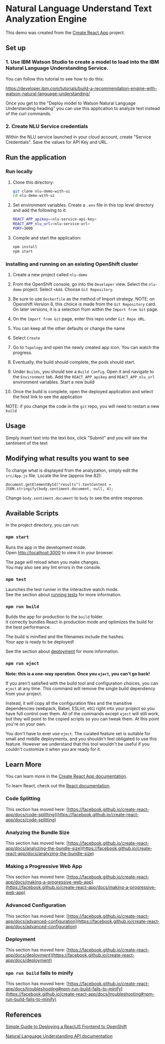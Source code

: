 # Natural Language Understand Text Analyzation Engine

This demo was created from the [Create React App](https://github.com/facebook/create-react-app) project.

## Set up

### 1. Use IBM Watson Studio to create a model to load into the IBM Natural Language Understanding Service.

You can follow this tutorial to see how to do this:

https://developer.ibm.com/tutorials/build-a-recommendation-engine-with-watson-natural-language-understanding/

Once you get to the "Deploy model to Watson Natural Language Understanding heading" you can use this application to analyze text instead of the curl commands. 

### 2. Create NLU Service credentials

Within the NLU service launched in your cloud account, create "Service Credentials".  Save the values for API Key and URL. 

## Run the application

### Run locally
1. Clone this directory:

   ```bash
   git clone nlu-demo-with-ui
   cd nlu-demo-with-ui
   ```
2. Set environment variables. Create a `.env` file in this top level directory and add the following to it:

   ```bash
   REACT_APP_apikey=<nlu-service-api-key>
   REACT_APP_nlu_url=<nlu-service-url>
   PORT=3000
   ```
3. Compile and start the application:

   ```bash
   npm install
   npm start
   ```

### Installing and running on an existing OpenShift cluster

1. Create a new project called `nlu-demo`
2. From the OpenShift console, go into the `Developer` view. Select the `nlu-demo` project. Select `+Add`.  Choose `Git Repository`.

3. Be sure to use `Dockerfile` as the method of Import strategy. NOTE: on Openshift Version 8, this choice is made from the `Git Repository` card. On later versions, it is a selection from within the `Import from Git` page.

2. On the `Import from Git` page, enter this repo under `Git Repo URL`.

4. You can keep all the other defaults or change the name 
   
5. Select `Create`
   
6. Go to `Topology` and open the newly created app icon.  You can watch the progress.
   
7. Eventually, the build should complete, the pods should start.
8. Under `Builds`, you should see a `Build Config`. Open it and navigate to the `Environment` tab. Add the `REACT_APP_apikey` and `REACT_APP_nlu_url` environment variables. Start a new build
9. Once the build is complete, open the deployed application and select the host link to see the application

NOTE: if you change the code in the `git` repo, you will need to restart a new `build`

## Usage

Simply insert text into the text box, click "Submit" and you will see the sentiment of the text

## Modifying what results you want to see

To change what is displayed from the analyzation, simply edit the `src/App.js` file.  Locate the line (approx line 82):
```
document.getElementById("results").textContent = JSON.stringify(body.sentiment.document, null, 4);
```
Change `body.sentiment.document` to `body` to see the entire response.
## Available Scripts

In the project directory, you can run:

### `npm start`

Runs the app in the development mode.\
Open [http://localhost:3000](http://localhost:3000) to view it in your browser.

The page will reload when you make changes.\
You may also see any lint errors in the console.

### `npm test`

Launches the test runner in the interactive watch mode.\
See the section about [running tests](https://facebook.github.io/create-react-app/docs/running-tests) for more information.

### `npm run build`

Builds the app for production to the `build` folder.\
It correctly bundles React in production mode and optimizes the build for the best performance.

The build is minified and the filenames include the hashes.\
Your app is ready to be deployed!

See the section about [deployment](https://facebook.github.io/create-react-app/docs/deployment) for more information.

### `npm run eject`

**Note: this is a one-way operation. Once you `eject`, you can't go back!**

If you aren't satisfied with the build tool and configuration choices, you can `eject` at any time. This command will remove the single build dependency from your project.

Instead, it will copy all the configuration files and the transitive dependencies (webpack, Babel, ESLint, etc) right into your project so you have full control over them. All of the commands except `eject` will still work, but they will point to the copied scripts so you can tweak them. At this point you're on your own.

You don't have to ever use `eject`. The curated feature set is suitable for small and middle deployments, and you shouldn't feel obligated to use this feature. However we understand that this tool wouldn't be useful if you couldn't customize it when you are ready for it.

## Learn More

You can learn more in the [Create React App documentation](https://facebook.github.io/create-react-app/docs/getting-started).

To learn React, check out the [React documentation](https://reactjs.org/).

### Code Splitting

This section has moved here: [https://facebook.github.io/create-react-app/docs/code-splitting](https://facebook.github.io/create-react-app/docs/code-splitting)

### Analyzing the Bundle Size

This section has moved here: [https://facebook.github.io/create-react-app/docs/analyzing-the-bundle-size](https://facebook.github.io/create-react-app/docs/analyzing-the-bundle-size)

### Making a Progressive Web App

This section has moved here: [https://facebook.github.io/create-react-app/docs/making-a-progressive-web-app](https://facebook.github.io/create-react-app/docs/making-a-progressive-web-app)

### Advanced Configuration

This section has moved here: [https://facebook.github.io/create-react-app/docs/advanced-configuration](https://facebook.github.io/create-react-app/docs/advanced-configuration)

### Deployment

This section has moved here: [https://facebook.github.io/create-react-app/docs/deployment](https://facebook.github.io/create-react-app/docs/deployment)

### `npm run build` fails to minify

This section has moved here: [https://facebook.github.io/create-react-app/docs/troubleshooting#npm-run-build-fails-to-minify](https://facebook.github.io/create-react-app/docs/troubleshooting#npm-run-build-fails-to-minify)

## References

[Simple Guide to Deploying a ReactJS Frontend to OpenShift](https://dev.to/ibmdeveloper/simple-guide-to-deploying-a-reactjs-frontend-to-red-hat-openshift-3hp6)

[Natural Language Understanding API documentation](https://cloud.ibm.com/apidocs/natural-language-understanding)
